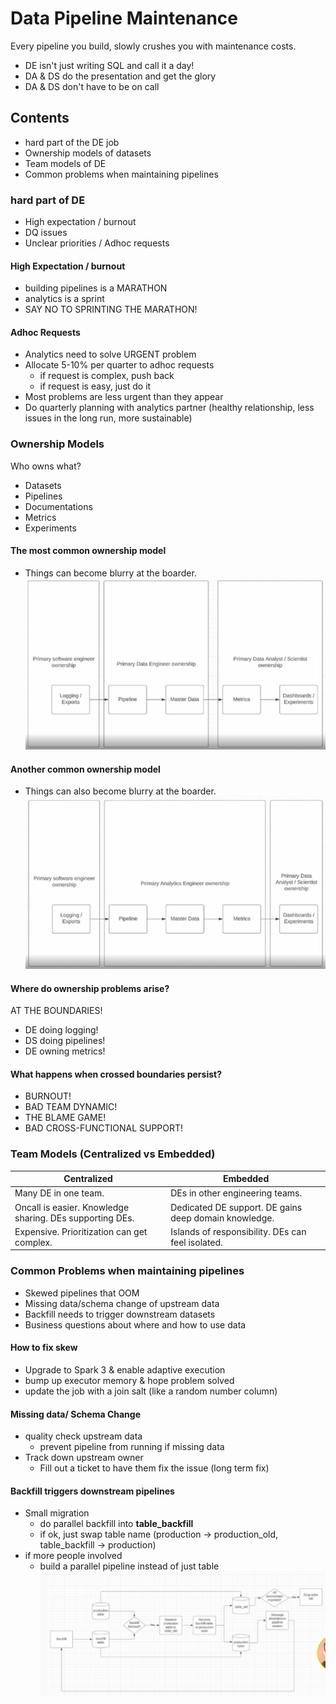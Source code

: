 # Data Pipeline Maintenance
Every pipeline you build, slowly crushes you with maintenance costs.
- DE isn't just writing SQL and call it a day!
- DA & DS do the presentation and get the glory
- DA & DS don't have to be on call

## Contents
- hard part of the DE job
- Ownership models of datasets
- Team models of DE
- Common problems when maintaining pipelines

### hard part of DE
- High expectation / burnout
- DQ issues
- Unclear priorities / Adhoc requests

#### High Expectation / burnout
- building pipelines is a MARATHON
- analytics is a sprint
- SAY NO TO SPRINTING THE MARATHON!

#### Adhoc Requests
- Analytics need to solve URGENT problem
- Allocate 5-10% per quarter to adhoc requests
    - if request is complex, push back
    - if request is easy, just do it
- Most problems are less urgent than they appear
- Do quarterly planning with analytics partner (healthy relationship, less issues in the long run, more sustainable)

### Ownership Models
Who owns what?
- Datasets
- Pipelines
- Documentations
- Metrics
- Experiments

#### The most common ownership model
- Things can become blurry at the boarder.
![alt text](image.png)

#### Another common ownership model
- Things can also become blurry at the boarder.
![alt text](image-1.png)

#### Where do ownership problems arise?
AT THE BOUNDARIES!
- DE doing logging!
- DS doing pipelines!
- DE owning metrics!

#### What happens when crossed boundaries persist?
- BURNOUT!
- BAD TEAM DYNAMIC!
- THE BLAME GAME!
- BAD CROSS-FUNCTIONAL SUPPORT!

### Team Models (Centralized vs Embedded)
| Centralized                                              | Embedded                                              |
|----------------------------------------------------------|-------------------------------------------------------|
| Many DE in one team.                                     | DEs in other engineering teams.                       |
| Oncall is easier. Knowledge sharing. DEs supporting DEs. | Dedicated DE support. DE gains deep domain knowledge. |
| Expensive. Prioritization can get complex.               | Islands of responsibility. DEs can feel isolated.     |

### Common Problems when maintaining pipelines
- Skewed pipelines that OOM
- Missing data/schema change of upstream data
- Backfill needs to trigger downstream datasets
- Business questions about where and how to use data

#### How to fix skew
- Upgrade to Spark 3 & enable adaptive execution
- bump up executor memory & hope problem solved
- update the job with a join salt (like a random number column)

#### Missing data/ Schema Change
- quality check upstream data
    - prevent pipeline from running if missing data
- Track down upstream owner
    - Fill out a ticket to have them fix the issue (long term fix)

#### Backfill triggers downstream pipelines
- Small migration
    - do parallel backfill into **table_backfill**
    - if ok, just swap table name (production -> production_old, table_backfill -> production)
- if more people involved
    - build a parallel pipeline instead of just table
![alt text](image-2.png)

